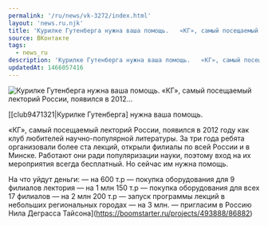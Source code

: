 ```yaml
---
permalink: '/ru/news/vk-3272/index.html'
layout: 'news.ru.njk'
title: 'Курилке Гутенберга нужна ваша помощь.   «КГ», самый посещаемый лекторий России, появился в 2012…'
source: ВКонтакте
tags:
  - news_ru
description: 'Курилке Гутенберга нужна ваша помощь.   «КГ», самый посещаемый лекторий России, появился в 2012…'
updatedAt: 1466057416
---
```

![Курилке Гутенберга нужна ваша помощь.   «КГ», самый посещаемый лекторий России, появился в 2012…](https://sun9-42.userapi.com/c636322/v636322418/11320/5Us97pjgbrU.jpg)

[[club9471321|Курилке Гутенберга] нужна ваша помощь. 

«КГ», самый посещаемый лекторий России, появился в 2012 году как клуб любителей научно-популярной литературы. За три года ребята организовали более ста лекций, открыли филиалы по всей России и в Минске. Работают они ради популяризации науки, поэтому вход на их мероприятия всегда бесплатный. Но сейчас им нужна помощь. 
 
На что уйдут деньги: 
— на 600 т.р — покупка оборудования для 9 филиалов лектория 
— на 1 млн 150 т.р — покупка оборудования для всех 17 филиалов 
— на 2 млн 200 т.р — запуск программы лекций в небольших региональных городах 
— на 3 млн. — пригласим в Россию Нила Деграсса Тайсона](https://boomstarter.ru/projects/493888/86882)
